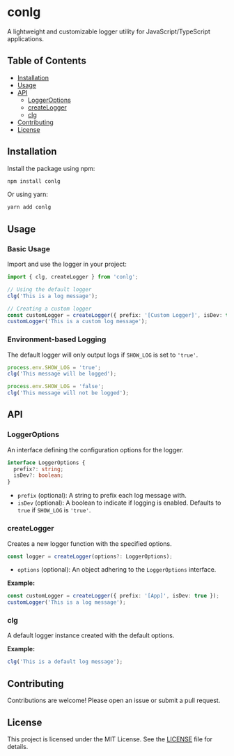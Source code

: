 # conlg

A lightweight and customizable logger utility for JavaScript/TypeScript applications.

## Table of Contents

- [Installation](#installation)
- [Usage](#usage)
- [API](#api)
  - [LoggerOptions](#loggeroptions)
  - [createLogger](#createlogger)
  - [clg](#clg)
- [Contributing](#contributing)
- [License](#license)

## Installation

Install the package using npm:

```bash
npm install conlg
```

Or using yarn:

```bash
yarn add conlg
```

## Usage

### Basic Usage

Import and use the logger in your project:

```typescript
import { clg, createLogger } from 'conlg';

// Using the default logger
clg('This is a log message');

// Creating a custom logger
const customLogger = createLogger({ prefix: '[Custom Logger]', isDev: true });
customLogger('This is a custom log message');
```

### Environment-based Logging

The default logger will only output logs if `SHOW_LOG` is set to `'true'`.

```typescript
process.env.SHOW_LOG = 'true';
clg('This message will be logged');

process.env.SHOW_LOG = 'false';
clg('This message will not be logged');
```

## API

### LoggerOptions

An interface defining the configuration options for the logger.

```typescript
interface LoggerOptions {
  prefix?: string;
  isDev?: boolean;
}
```

- `prefix` (optional): A string to prefix each log message with.
- `isDev` (optional): A boolean to indicate if logging is enabled. Defaults to `true` if `SHOW_LOG` is `'true'`.

### createLogger

Creates a new logger function with the specified options.

```typescript
const logger = createLogger(options?: LoggerOptions);
```

- `options` (optional): An object adhering to the `LoggerOptions` interface.

**Example:**

```typescript
const customLogger = createLogger({ prefix: '[App]', isDev: true });
customLogger('This is a log message');
```

### clg

A default logger instance created with the default options.

**Example:**

```typescript
clg('This is a default log message');
```

## Contributing

Contributions are welcome! Please open an issue or submit a pull request.

## License

This project is licensed under the MIT License. See the [LICENSE](LICENSE) file for details.
